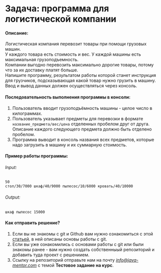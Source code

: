 # Задача: программа для логистической компании

#### Описание:
Логистическая компания перевозит товары при помощи грузовых машин.  
У каждого товара есть стоимость и вес.
У каждой машины есть максимальная грузоподъемность.  
Компании выгодно перевозить максимально дорогие товары, потому что за их доставку платят больше.  
Напишите программу, результатом работы которой станет инструкция для грузчиков, подсказывающая какой товар нужно грузить в машину.
Ввод и вывод данных должен осуществляться через консоль.

#### Последовательность выполнения программы в консоли:
1. Пользователь вводит грузоподъёмность машины - целое число в килограммах. 
2. Пользователь указывает предметы для перевозки в формате `название_предмета/вес/цена` отделенных пробелом друг от друга. Описание каждого следующего предмета должно быть отделено пробелом.
3. Программа выводит в консоль названия всех предметов, которые надо загрузить в машину и их суммарную стоимость. 

#### Пример работы программы:
###### Input:
`50`  
`стол/30/7000 шкаф/40/9000 пылесос/10/6000 кровать/40/10000`  
###### Output:
 `шкаф пылесос 15000 `
 
#### Как отправить решение?
1. Если вы не знакомы с git и Github вам нужно ознакомиться с этой [статьей](http://maxsite.org/page/how-to-put-your-project-on-github-com), в ней описаны основы работы с git. 
2. Если вы уже ознакомились с основами работы с git или были  знакомы ранее - вам нужно создать собственныый репозиторий и добавить туда проект с решениием.
3. Ссылку на репозиторий отправьте нам на почту *info@java-mentor.com* с темой **Тестовое задание на курс**.  

